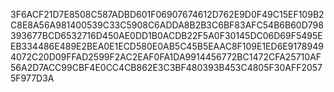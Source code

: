 3F6ACF21D7E8508C587ADBD601F06907674612D762E9D0F49C15EF109B2C8E8A56A981400539C33C5908C6ADDA8B2B3C6BF83AFC54B6B60D798393677BCD6532716D450AE0DD1B0ACDB22F5A0F30145DC06D69F5495EEB334486E489E2BEA0E1ECD580E0AB5C45B5EAAC8F109E1ED6E91789494072C20D09FFAD2599F2AC2EAF0FA1DA9914456772BC1472CFA25710AF56A2D7ACC99CBF4E0CC4CB862E3C3BF480393B453C4805F30AFF20575F977D3A